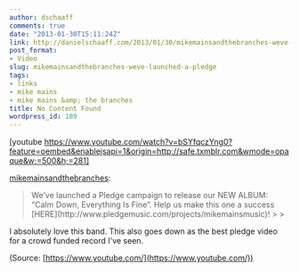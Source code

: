 ```yaml
---
author: dschaaff
comments: true
date: "2013-01-30T15:11:24Z"
link: http://danielschaaff.com/2013/01/30/mikemainsandthebranches-weve-launched-a-pledge/
post_format:
- Video
slug: mikemainsandthebranches-weve-launched-a-pledge
tags:
- links
- mike mains
- mike mains &amp; the branches
title: No Content Found
wordpress_id: 189
---
```


[youtube https://www.youtube.com/watch?v=bSYfqczYng0?feature=oembed&enablejsapi=1&origin=http://safe.txmblr.com&wmode=opaque&w;=500&h;=281]


[mikemainsandthebranches](http://mikemainsandthebranches.tumblr.com/post/41786815010/weve-launched-a-pledge-campaign-to-release-our):





<blockquote>We’ve launched a Pledge campaign to release our NEW ALBUM: “Calm Down, Everything Is Fine”. Help us make this one a success [HERE](http://www.pledgemusic.com/projects/mikemainsmusic)!
> 
> </blockquote>





I absolutely love this band. This also goes down as the best pledge video for a crowd funded record I've seen.

(Source: [https://www.youtube.com/](https://www.youtube.com/))
